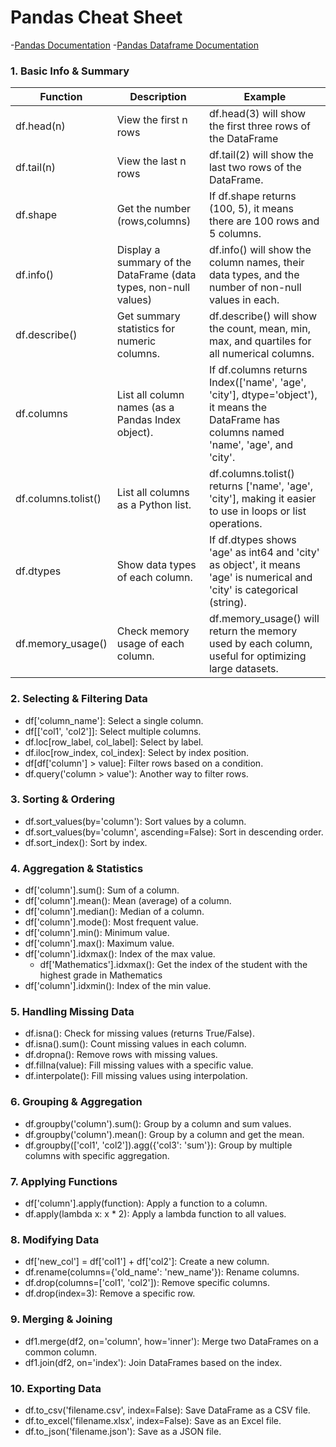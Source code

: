 # Pandas Cheat Sheet
-[Pandas Documentation](https://pandas.pydata.org/docs/user_guide/index.html)
-[Pandas Dataframe Documentation](https://pandas.pydata.org/docs/reference/api/pandas.DataFrame.html)

### **1. Basic Info & Summary**

| Function            | Description                   | Example                                                                      | 
|-----------------    |-------------------------------|------------------------------------------------------------------------------|
| df.head(n)          | View the first n rows          | df.head(3) will show the first three rows of the DataFrame                    | 
| df.tail(n)          | View the last n rows          | df.tail(2) will show the last two rows of the DataFrame.                     | 
| df.shape            | Get the number (rows,columns) |  If df.shape returns (100, 5), it means there are 100 rows and 5 columns.    |                    
| df.info()           |Display a summary of the DataFrame (data types, non-null values) | df.info() will show the column names, their data types, and the number of non-null values in each.                 
|df.describe()        |Get summary statistics for numeric columns.              | df.describe() will show the count, mean, min, max, and quartiles for all numerical columns.  
|df.columns           | List all column names (as a Pandas Index object).       | If df.columns returns Index(['name', 'age', 'city'], dtype='object'), it means the DataFrame has columns named 'name', 'age', and 'city'.  
|df.columns.tolist()  |List all columns as a Python list.                        |  df.columns.tolist() returns ['name', 'age', 'city'], making it easier to use in loops or list operations. 
|df.dtypes            |Show data types of each column.                           |  If df.dtypes shows 'age' as int64 and 'city' as object', it means 'age' is numerical and 'city' is categorical (string). 
|df.memory_usage()    |Check memory usage of each column.                        | df.memory_usage() will return the memory used by each column, useful for optimizing large datasets.

### **2. Selecting & Filtering Data**
- df['column_name']: Select a single column.
- df[['col1', 'col2']]: Select multiple columns.
- df.loc[row_label, col_label]: Select by label.
- df.iloc[row_index, col_index]: Select by index position.
- df[df['column'] > value]: Filter rows based on a condition.
- df.query('column > value'): Another way to filter rows.
 
### **3. Sorting & Ordering**
- df.sort_values(by='column'): Sort values by a column.
- df.sort_values(by='column', ascending=False): Sort in descending order.
- df.sort_index(): Sort by index.

### **4. Aggregation & Statistics**
- df['column'].sum(): Sum of a column.
- df['column'].mean(): Mean (average) of a column.
- df['column'].median(): Median of a column.
- df['column'].mode(): Most frequent value.
- df['column'].min(): Minimum value.
- df['column'].max(): Maximum value.
- df['column'].idxmax(): Index of the max value.
  - df['Mathematics'].idxmax(): Get the index of the student with the highest grade in Mathematics
- df['column'].idxmin(): Index of the min value.

### **5. Handling Missing Data**
- df.isna(): Check for missing values (returns True/False).
- df.isna().sum(): Count missing values in each column.
- df.dropna(): Remove rows with missing values.
- df.fillna(value): Fill missing values with a specific value.
- df.interpolate(): Fill missing values using interpolation.
  
### **6. Grouping & Aggregation**
- df.groupby('column').sum(): Group by a column and sum values.
- df.groupby('column').mean(): Group by a column and get the mean.
- df.groupby(['col1', 'col2']).agg({'col3': 'sum'}): Group by multiple columns with specific aggregation.

### **7. Applying Functions**
- df['column'].apply(function): Apply a function to a column.
- df.apply(lambda x: x * 2): Apply a lambda function to all values.

### **8. Modifying Data**
- df['new_col'] = df['col1'] + df['col2']: Create a new column.
- df.rename(columns={'old_name': 'new_name'}): Rename columns.
- df.drop(columns=['col1', 'col2']): Remove specific columns.
- df.drop(index=3): Remove a specific row.

### **9. Merging & Joining**
- df1.merge(df2, on='column', how='inner'): Merge two DataFrames on a common column.
- df1.join(df2, on='index'): Join DataFrames based on the index.

### **10. Exporting Data**
- df.to_csv('filename.csv', index=False): Save DataFrame as a CSV file.
- df.to_excel('filename.xlsx', index=False): Save as an Excel file.
- df.to_json('filename.json'): Save as a JSON file.
